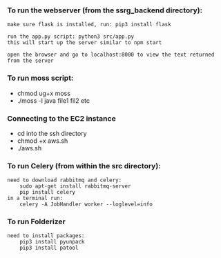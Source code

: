 ### To run the webserver (from the ssrg_backend directory):

	make sure flask is installed, run: pip3 install flask

	run the app.py script: python3 src/app.py
	this will start up the server similar to npm start

	open the browser and go to localhost:8000 to view the text returned from the server

### To run moss script:
* chmod ug+x moss
* ./moss -l java file1 fil2 etc

### Connecting to the EC2 instance
* cd into the ssh directory
* chmod +x aws.sh
* ./aws.sh

### To run Celery (from within the src directory):
    need to download rabbitmq and celery:
        sudo apt-get install rabbitmq-server
        pip install celery
	in a terminal run:
		celery -A JobHandler worker --loglevel=info
		
### To run Folderizer
    need to install packages:
        pip3 install pyunpack
        pip3 install patool
